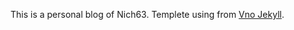This is a personal blog of Nich63. Templete using from [Vno Jekyll](https://github.com/onevcat/vno-jekyll).
